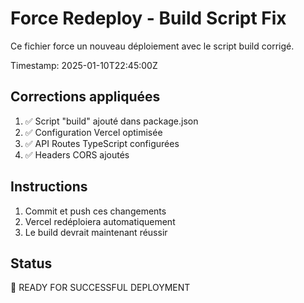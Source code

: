 # Force Redeploy - Build Script Fix

Ce fichier force un nouveau déploiement avec le script build corrigé.

Timestamp: 2025-01-10T22:45:00Z

## Corrections appliquées

1. ✅ Script "build" ajouté dans package.json
2. ✅ Configuration Vercel optimisée
3. ✅ API Routes TypeScript configurées
4. ✅ Headers CORS ajoutés

## Instructions

1. Commit et push ces changements
2. Vercel redéploiera automatiquement
3. Le build devrait maintenant réussir

## Status

🚀 READY FOR SUCCESSFUL DEPLOYMENT